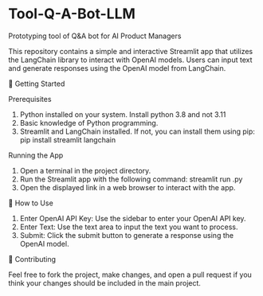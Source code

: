 # Tool-Q-A-Bot-LLM
Prototyping tool of Q&amp;A bot for AI Product Managers

This repository contains a simple and interactive Streamlit app that utilizes the LangChain library to interact with OpenAI models. Users can input text and generate responses using the OpenAI model from LangChain.

🚀 Getting Started

Prerequisites

1. Python installed on your system. Install python 3.8 and not 3.11
2. Basic knowledge of Python programming.
3. Streamlit and LangChain installed. If not, you can install them using pip: pip install streamlit langchain

Running the App

1. Open a terminal in the project directory.
2. Run the Streamlit app with the following command: streamlit run <filename>.py
3. Open the displayed link in a web browser to interact with the app.

📘 How to Use

1. Enter OpenAI API Key: Use the sidebar to enter your OpenAI API key.
2. Enter Text: Use the text area to input the text you want to process.
3. Submit: Click the submit button to generate a response using the OpenAI model.

🤝 Contributing

Feel free to fork the project, make changes, and open a pull request if you think your changes should be included in the main project.







